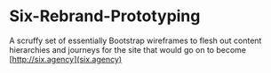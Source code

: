 # Six-Rebrand-Prototyping

A scruffy set of essentially Bootstrap wireframes to flesh out content hierarchies and journeys for the site that would go on to become [http://six.agency](six.agency)
